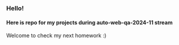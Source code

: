 ### Hello!

#### Here is repo for my projects during auto-web-qa-2024-11 stream

Welcome to check my next homework :) 